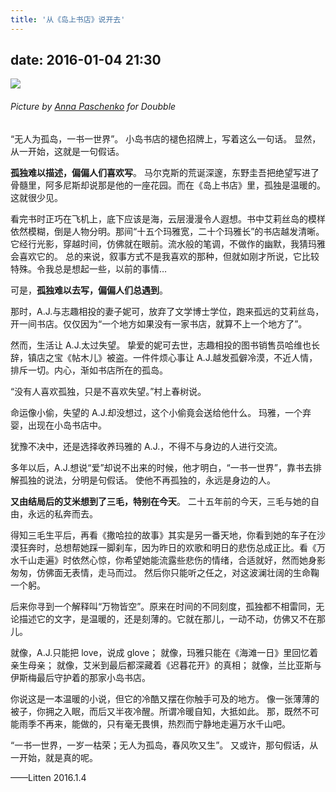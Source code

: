 ```yaml
---
title: '从《岛上书店》说开去'
---
```


## date: 2016-01-04 21:30

![](/assets/blogImg/aj.jpg)

###### Picture by [Anna Paschenko](https://dribbble.com/shots/1188443-Sea) for Doubble

“无人为孤岛，一书一世界”。
小岛书店的褪色招牌上，写着这么一句话。
显然，从一开始，这就是一句假话。

**孤独难以描述，偏偏人们喜欢写**。
马尔克斯的荒诞深邃，东野圭吾把绝望写进了骨髓里，阿多尼斯却说那是他的一座花园。而在《岛上书店》里，孤独是温暖的。这就很少见。

看完书时正巧在飞机上，底下应该是海，云层漫漫令人遐想。书中艾莉丝岛的模样依然模糊，倒是人物分明。那间“十五个玛雅宽，二十个玛雅长”的书店越发清晰。它经行光影，穿越时间，仿佛就在眼前。流水般的笔调，不做作的幽默，我猜玛雅会喜欢它的。
总的来说，叙事方式不是我喜欢的那种，但就如刚才所说，它比较特殊。令我总是想起一些，以前的事情…

可是，**孤独难以去写，偏偏人们总遇到**。

<!-- more -->

那时，A.J.与志趣相投的妻子妮可，放弃了文学博士学位，跑来孤远的艾莉丝岛，开一间书店。仅仅因为“一个地方如果没有一家书店，就算不上一个地方了”。

然而，生活让 A.J.太过失望。
挚爱的妮可去世，志趣相投的图书销售员哈维也长辞，镇店之宝《帖木儿》被盗。一件件烦心事让 A.J.越发孤僻冷漠，不近人情，排斥一切。内心，渐如书店所在的孤岛。

“没有人喜欢孤独，只是不喜欢失望。”村上春树说。

命运像小偷，失望的 A.J.却没想过，这个小偷竟会送给他什么。
玛雅，一个弃婴，出现在小岛书店中。

犹豫不决中，还是选择收养玛雅的 A.J.，不得不与身边的人进行交流。

多年以后，A.J.想说“爱”却说不出来的时候，他才明白，“一书一世界”，靠书去排解孤独的说法，分明是句假话。
使他不再孤独的，永远是身边的人。

**又由结局后的艾米想到了三毛，特别在今天**。
二十五年前的今天，三毛与她的自由，永远的私奔而去。

得知三毛生平后，再看《撒哈拉的故事》其实是另一番天地，你看到她的车子在沙漠狂奔时，总想帮她踩一脚刹车，因为昨日的欢歌和明日的悲伤总成正比。看《万水千山走遍》时依然心惊，你希望她能流露些悲伤的情绪，合适就好，然而她身影匆匆，仿佛面无表情，走马而过。
然后你只能听之任之，对这波澜壮阔的生命鞠一个躬。

后来你寻到一个解释叫“万物皆空”。原来在时间的不同刻度，孤独都不相雷同，无论描述它的文字，是温暖的，还是刻薄的。它就在那儿，一动不动，仿佛又不在那儿。

就像，A.J.只能把 love，说成 glove；
就像，玛雅只能在《海滩一日》里回忆着亲生母亲；
就像，艾米到最后都深藏着《迟暮花开》的真相；
就像，兰比亚斯与伊斯梅最后守护着的那家小岛书店。

你说这是一本温暖的小说，但它的冷酷又摆在你触手可及的地方。
像一张薄薄的被子，你拥之入眠，而后又半夜冷醒。所谓冷暖自知，大抵如此。
那，既然不可能雨季不再来，能做的，只有毫无畏惧，热烈而宁静地走遍万水千山吧。

“一书一世界，一岁一枯荣；无人为孤岛，春风吹又生”。
又或许，那句假话，从一开始，就是真的呢。

——Litten 2016.1.4
